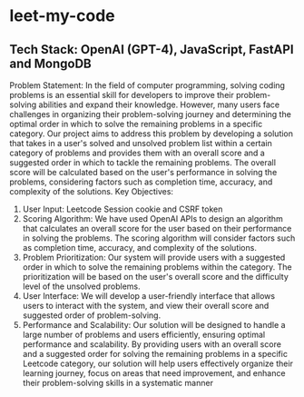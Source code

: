 # leet-my-code

## Tech Stack: OpenAI (GPT-4), JavaScript, FastAPI and MongoDB
Problem Statement:
In the field of computer programming, solving coding problems is an essential skill for developers to improve their problem-solving abilities and expand their knowledge. However, many users face challenges in organizing their problem-solving journey and determining the optimal order in which to solve the remaining problems in a specific category.
Our project aims to address this problem by developing a solution that takes in a user's solved and unsolved problem list within a certain category of problems and provides them with an overall score and a suggested order in which to tackle the remaining problems. The overall score will be calculated based on the user's performance in solving the problems, considering factors such as completion time, accuracy, and complexity of the solutions.
Key Objectives:
1.	User Input: Leetcode Session cookie and CSRF token
2.	Scoring Algorithm: We have used OpenAI APIs to design an algorithm that calculates an overall score for the user based on their performance in solving the problems. The scoring algorithm will consider factors such as completion time, accuracy, and complexity of the solutions.
3.	Problem Prioritization: Our system will provide users with a suggested order in which to solve the remaining problems within the category. The prioritization will be based on the user's overall score and the difficulty level of the unsolved problems.
4.	User Interface: We will develop a user-friendly interface that allows users to interact with the system, and view their overall score and suggested order of problem-solving.
5.	Performance and Scalability: Our solution will be designed to handle a large number of problems and users efficiently, ensuring optimal performance and scalability.
By providing users with an overall score and a suggested order for solving the remaining problems in a specific Leetcode category, our solution will help users effectively organize their learning journey, focus on areas that need improvement, and enhance their problem-solving skills in a systematic manner

